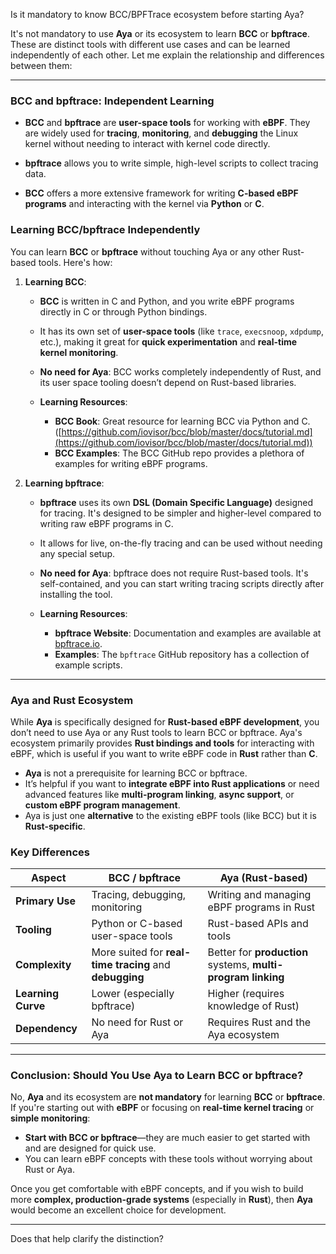 Is it mandatory to know BCC/BPFTrace ecosystem before starting Aya?


It's not mandatory to use **Aya** or its ecosystem to learn **BCC** or **bpftrace**. 
These are distinct tools with different use cases and can be learned independently of each other. 
Let me explain the relationship and differences between them:

---

### **BCC and bpftrace: Independent Learning**

* **BCC** and **bpftrace** are **user-space tools** for working with **eBPF**. 
  They are widely used for **tracing**, **monitoring**, and **debugging** the Linux kernel without needing to interact with kernel code directly.

* **bpftrace** allows you to write simple, high-level scripts to collect tracing data.

* **BCC** offers a more extensive framework for writing **C-based eBPF programs** and interacting with the kernel via **Python** or **C**.

### **Learning BCC/bpftrace Independently**

You can learn **BCC** or **bpftrace** without touching Aya or any other Rust-based tools. Here's how:

1. **Learning BCC**:

   * **BCC** is written in C and Python, and you write eBPF programs directly in C or through Python bindings.
   * It has its own set of **user-space tools** (like `trace`, `execsnoop`, `xdpdump`, etc.), making it great for **quick experimentation** and **real-time kernel monitoring**.
   * **No need for Aya**: BCC works completely independently of Rust, and its user space tooling doesn’t depend on Rust-based libraries.
   * **Learning Resources**:

     * **BCC Book**: Great resource for learning BCC via Python and C. ([https://github.com/iovisor/bcc/blob/master/docs/tutorial.md](https://github.com/iovisor/bcc/blob/master/docs/tutorial.md))
     * **BCC Examples**: The BCC GitHub repo provides a plethora of examples for writing eBPF programs.

2. **Learning bpftrace**:

   * **bpftrace** uses its own **DSL (Domain Specific Language)** designed for tracing. It's designed to be simpler and higher-level compared to writing raw eBPF programs in C.
   * It allows for live, on-the-fly tracing and can be used without needing any special setup.
   * **No need for Aya**: bpftrace does not require Rust-based tools. It's self-contained, and you can start writing tracing scripts directly after installing the tool.
   * **Learning Resources**:

     * **bpftrace Website**: Documentation and examples are available at [bpftrace.io](https://bpftrace.io).
     * **Examples**: The `bpftrace` GitHub repository has a collection of example scripts.

---

### **Aya and Rust Ecosystem**

While **Aya** is specifically designed for **Rust-based eBPF development**, you don’t need to use Aya or any Rust tools to learn BCC or bpftrace. Aya's ecosystem primarily provides **Rust bindings and tools** for interacting with eBPF, which is useful if you want to write eBPF code in **Rust** rather than **C**.

* **Aya** is not a prerequisite for learning BCC or bpftrace.
* It’s helpful if you want to **integrate eBPF into Rust applications** or need advanced features like **multi-program linking**, **async support**, or **custom eBPF program management**.
* Aya is just one **alternative** to the existing eBPF tools (like BCC) but it is **Rust-specific**.

### **Key Differences**

| **Aspect**         | **BCC / bpftrace**                                      | **Aya** (Rust-based)                                         |
| ------------------ | ------------------------------------------------------- | ------------------------------------------------------------ |
| **Primary Use**    | Tracing, debugging, monitoring                          | Writing and managing eBPF programs in Rust                   |
| **Tooling**        | Python or C-based user-space tools                      | Rust-based APIs and tools                                    |
| **Complexity**     | More suited for **real-time tracing** and **debugging** | Better for **production** systems, **multi-program linking** |
| **Learning Curve** | Lower (especially bpftrace)                             | Higher (requires knowledge of Rust)                          |
| **Dependency**     | No need for Rust or Aya                                 | Requires Rust and the Aya ecosystem                          |

---

### **Conclusion: Should You Use Aya to Learn BCC or bpftrace?**

No, **Aya** and its ecosystem are **not mandatory** for learning **BCC** or **bpftrace**. If you're starting out with **eBPF** or focusing on **real-time kernel tracing** or **simple monitoring**:

* **Start with BCC or bpftrace**—they are much easier to get started with and are designed for quick use.
* You can learn eBPF concepts with these tools without worrying about Rust or Aya.

Once you get comfortable with eBPF concepts, and if you wish to build more **complex, production-grade systems** (especially in **Rust**), then **Aya** would become an excellent choice for development.

---

Does that help clarify the distinction?
